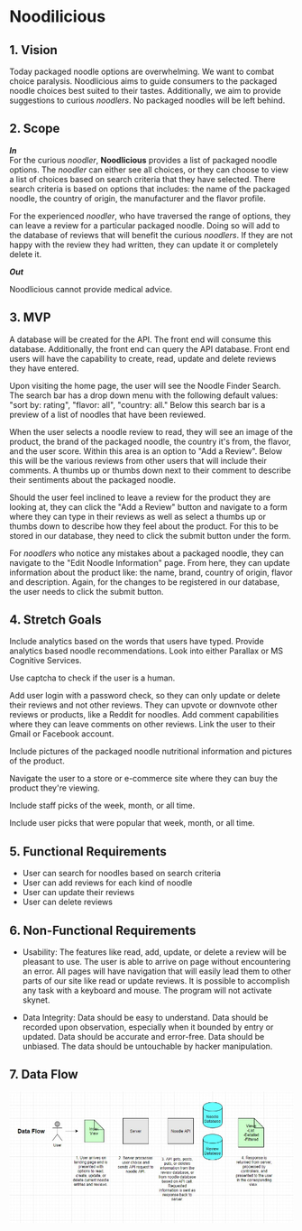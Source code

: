 # Noodilicious

## 1. Vision
Today packaged noodle options are overwhelming.  We want to combat choice paralysis.  Noodlicious aims to guide consumers to the packaged noodle choices best suited to their tastes.  Additionally, we aim to provide suggestions to curious _noodlers_.  No packaged noodles will be left behind.

## 2. Scope
_**In**_  
For the curious _noodler_, **Noodlicious** provides a list of packaged noodle options.  The _noodler_ can either see all choices, or they can choose to view a list of choices based on search criteria that they have selected.  There search criteria is based on options that includes: the name of the packaged noodle, the country of origin, the manufacturer and the flavor profile.

For the experienced _noodler_, who have traversed the range of options, they can leave a review for a particular packaged noodle.  Doing so will add to the database of reviews that will benefit the curious _noodlers_.  If they are not happy with the review they had written, they can update it or completely delete it.


_**Out**_ 

Noodlicious cannot provide medical advice.

## 3. MVP
A database will be created for the API.  The front end will consume this database.  Additionally, the front end can 
query the API database.  Front end users will have the capability to create, read, update and delete reviews they have entered.

Upon visiting the home page, the user will see the Noodle Finder Search.  The search bar has a drop down menu with the following default values: "sort by: rating", "flavor: all", "country: all."  Below this search bar is a preview of a list of noodles that have been reviewed.

When the user selects a noodle review to read, they will see an image of the product, the brand of the packaged noodle, the country it's from, the flavor, and the user score. Within this area is an option to "Add a Review".  Below this will be the various reviews from other users that will include their comments. A thumbs up or thumbs down next to their comment to describe their sentiments about the packaged noodle.

Should the user feel inclined to leave a review for the product they are looking at, they can click the "Add a Review" button and navigate to a form where they can type in their reviews as well as select a thumbs up or thumbs down to describe how they feel about the product.  For this to be stored in our database, they need to click the submit button under the form.

For _noodlers_ who notice any mistakes about a packaged noodle, they can navigate to the "Edit Noodle Information" page.  From here, they can update information about the product like: the name, brand, country of origin, flavor and description.  Again, for the changes to be registered in our database, the user needs to click the submit button.


## 4. Stretch Goals
Include analytics based on the words that users have typed.  Provide analytics based noodle recommendations.  Look into either Parallax or MS Cognitive Services.

Use captcha to check if the user is a human.

Add user login with a password check, so they can only update or delete their reviews and not other reviews.  They can upvote or downvote other reviews or products, like a Reddit for noodles.  Add comment capabilities where they can leave comments on other reviews.  Link the user to their Gmail or Facebook account.

Include pictures of the packaged noodle nutritional information and pictures of the product.  

Navigate the user to a store or e-commerce site where they can buy the product they're viewing.

Include staff picks of the week, month, or all time.

Include user picks that were popular that week, month, or all time.

## 5. Functional Requirements
- User can search for noodles based on search criteria
- User can add reviews for each kind of noodle
- User can update their reviews
- User can delete reviews

## 6. Non-Functional Requirements
- Usability: The features like read, add, update, or delete a review will be pleasant to use.  The user is able to arrive on page without encountering an error.  All pages will have navigation that will easily lead them to other parts of our site like read or update reviews.  It is possible to accomplish any task with a keyboard and mouse.  The program will not activate skynet.

- Data Integrity: Data should be easy to understand.  Data should be recorded upon observation, especially when it bounded by entry or updated. Data should be accurate and error-free. Data should be unbiased. The data should be untouchable by hacker manipulation.

## 7. Data Flow
![Data Flow Diagram](https://github.com/Noodlicious/app/blob/master/Assets/DataFlow.jpg)
